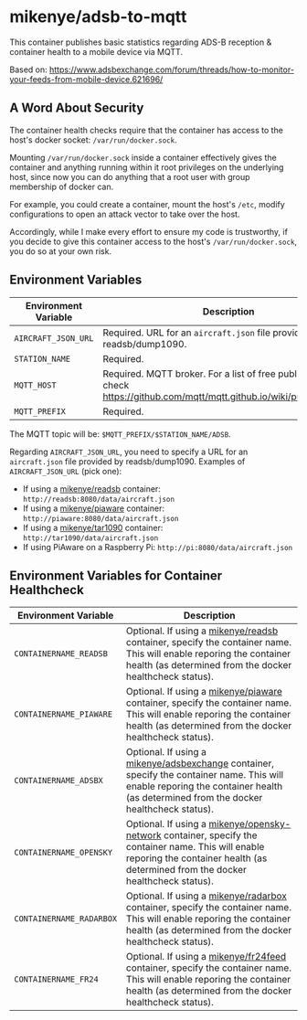 # mikenye/adsb-to-mqtt

This container publishes basic statistics regarding ADS-B reception & container health to a mobile device via MQTT.

Based on: <https://www.adsbexchange.com/forum/threads/how-to-monitor-your-feeds-from-mobile-device.621696/>

## A Word About Security

The container health checks require that the container has access to the host's docker socket: `/var/run/docker.sock`. 

Mounting `/var/run/docker.sock` inside a container effectively gives the container and anything running within it root privileges on the underlying host, since now you can do anything that a root user with group membership of docker can.

For example, you could create a container, mount the host's `/etc`, modify configurations to open an attack vector to take over the host.

Accordingly, while I make every effort to ensure my code is trustworthy, if you decide to give this container access to the host's `/var/run/docker.sock`, you do so at your own risk.

## Environment Variables

| Environment Variable | Description |
|-----|-----|
| `AIRCRAFT_JSON_URL` | Required. URL for an `aircraft.json` file provided by readsb/dump1090. |
| `STATION_NAME` | Required. |
| `MQTT_HOST` | Required. MQTT broker. For a list of free public servers, check <https://github.com/mqtt/mqtt.github.io/wiki/public_brokers> |
| `MQTT_PREFIX` | Required. |

The MQTT topic will be: `$MQTT_PREFIX/$STATION_NAME/ADSB`.

Regarding `AIRCRAFT_JSON_URL`, you need to specify a URL for an `aircraft.json` file provided by readsb/dump1090. Examples of `AIRCRAFT_JSON_URL` (pick one):

* If using a [mikenye/readsb](https://hub.docker.com/r/mikenye/readsb) container: `http://readsb:8080/data/aircraft.json`
* If using a [mikenye/piaware](https://hub.docker.com/r/mikenye/piaware) container: `http://piaware:8080/data/aircraft.json`
* If using a [mikenye/tar1090](https://hub.docker.com/r/mikenye/tar1090) container: `http://tar1090/data/aircraft.json`
* If using PiAware on a Raspberry Pi: `http://pi:8080/data/aircraft.json`

## Environment Variables for Container Healthcheck

| Environment Variable | Description |
|-----|-----|
| `CONTAINERNAME_READSB` | Optional. If using a [mikenye/readsb](https://hub.docker.com/r/mikenye/readsb) container, specify the container name. This will enable reporing the container health (as determined from the docker healthcheck status). |
| `CONTAINERNAME_PIAWARE` | Optional. If using a [mikenye/piaware](https://hub.docker.com/r/mikenye/piaware) container, specify the container name. This will enable reporing the container health (as determined from the docker healthcheck status). |
| `CONTAINERNAME_ADSBX`  | Optional. If using a [mikenye/adsbexchange](https://hub.docker.com/r/mikenye/adsbexchange) container, specify the container name. This will enable reporing the container health (as determined from the docker healthcheck status). |
| `CONTAINERNAME_OPENSKY`  | Optional. If using a [mikenye/opensky-network](https://hub.docker.com/r/mikenye/opensky-network) container, specify the container name. This will enable reporing the container health (as determined from the docker healthcheck status). |
| `CONTAINERNAME_RADARBOX`  | Optional. If using a [mikenye/radarbox](https://hub.docker.com/r/mikenye/radarbox) container, specify the container name. This will enable reporing the container health (as determined from the docker healthcheck status). |
| `CONTAINERNAME_FR24`  | Optional. If using a [mikenye/fr24feed](https://hub.docker.com/r/mikenye/fr24feed) container, specify the container name. This will enable reporing the container health (as determined from the docker healthcheck status). |
